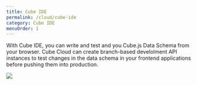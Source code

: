```yaml
---
title: Cube IDE
permalink: /cloud/cube-ide
category: Cube IDE
menuOrder: 1
---
```


With Cube IDE, you can write and test and you Cube.js Data Schema from your
browser. Cube Cloud can create branch-based develolment API instances to test changes in the data schema
in your frontend applications before pushing them into production.

![](https://raw.githubusercontent.com/statsbotco/cube.js/master/docs/content/Cube-Cloud/cube-ide.png)
